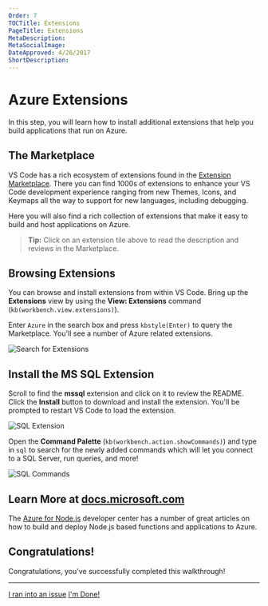 ```yaml
---
Order: 7
TOCTitle: Extensions
PageTitle: Extensions
MetaDescription:
MetaSocialImage:
DateApproved: 4/26/2017
ShortDescription:
---
```

# Azure Extensions

In this step, you will learn how to install additional extensions that help you build applications that run on Azure.

## The Marketplace

VS Code has a rich ecosystem of extensions found in the [Extension Marketplace](https://marketplace.visualstudio.com/vscode). There you can find 1000s of extensions to enhance your VS Code development experience ranging from new Themes, Icons, and Keymaps all the way to support for new languages, including debugging.

Here you will also find a rich collection of extensions that make it easy to build and host applications on Azure.

<div class="marketplace-extensions-azure-curated"></div>

> **Tip:** Click on an extension tile above to read the description and reviews in the Marketplace.

## Browsing Extensions

You can browse and install extensions from within VS Code. Bring up the **Extensions** view by using the **View: Extensions** command (`kb(workbench.view.extensions)`).

Enter `Azure` in the search box and press `kbstyle(Enter)` to query the Marketplace. You'll see a number of Azure related extensions.

![Search for Extensions](nodejs-deployment_searchforextension.png)

## Install the MS SQL Extension

Scroll to find the **mssql** extension and click on it to review the README. Click the **Install** button to download and install the extension. You'll be prompted to restart VS Code to load the extension.

![SQL Extension](nodejs-deployment_sqlextension.png)

Open the **Command Palette** (`kb(workbench.action.showCommands)`) and type in `sql` to search for the newly added commands which will let you connect to a SQL Server, run queries, and more!

![SQL Commands](nodejs-deployment_sqlcommands.png)

## Learn More at [docs.microsoft.com](https://docs.microsoft.com)

The [Azure for Node.js](https://docs.microsoft.com/en-us/nodejs/azure/?view=azure-node-2.0.0) developer center has a number of great articles on how to build and deploy Node.js based functions and applications to Azure. 

## Congratulations!

Congratulations, you've successfully completed this walkthrough!

----
<script>
    function closeReportIssue() {
        $('#surveypopup').remove();
    }

    function reportIssue(tutorial, page) {
        $('body').append('<div id="surveypopup" class="overlay visible"><div class="surveypopup"><div id="surveytitle">Tell us more<a href="javascript:void(0)" onclick="closeReportIssue()">X</a></div><div id="surveydiv"><iframe frameBorder="0" scrolling="0" src="https://www.research.net/r/PWZWZ52?tutorial='+tutorial+'&step='+page+'"></iframe></div></div></div>');  
    }
</script>

<a class="tutorial-feedback-btn" onclick="reportIssue('node-deployment', 'extensions')" href="javascript:void(0)">I ran into an issue</a> <a class="tutorial-next-btn" href="/docs">I'm Done!</a>